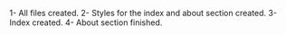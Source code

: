 1- All files created. 
2- Styles for the index and about section created. 
3- Index created.
4- About section finished.  